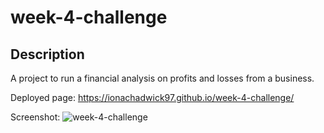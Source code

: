 # week-4-challenge

## Description

A project to run a financial analysis on profits and losses from a business.

Deployed page: https://ionachadwick97.github.io/week-4-challenge/

Screenshot: ![week-4-challenge](https://user-images.githubusercontent.com/117356506/212490258-8661c88e-b0c2-4a17-87bf-daf4d836ec47.png)

